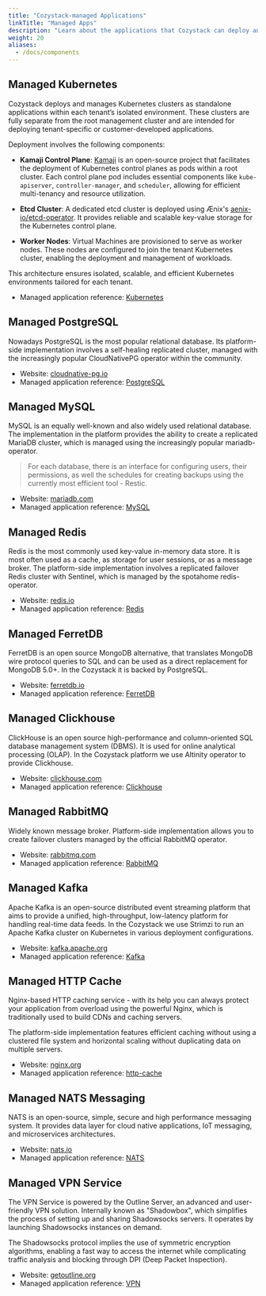 ```yaml
---
title: "Cozystack-managed Applications"
linkTitle: "Managed Apps"
description: "Learn about the applications that Cozystack can deploy and manage"
weight: 20
aliases:
  - /docs/components
---
```


## Managed Kubernetes

Cozystack deploys and manages Kubernetes clusters as standalone applications within each tenant’s isolated environment.
These clusters are fully separate from the root management cluster and are intended for deploying tenant-specific or customer-developed applications.

Deployment involves the following components:

-   **Kamaji Control Plane**: [Kamaji](https://kamaji.clastix.io/) is an open-source project that facilitates the deployment
    of Kubernetes control planes as pods within a root cluster.
    Each control plane pod includes essential components like `kube-apiserver`, `controller-manager`, and `scheduler`,
    allowing for efficient multi-tenancy and resource utilization.
  
-   **Etcd Cluster**: A dedicated etcd cluster is deployed using Ænix's [aenix-io/etcd-operator](https://github.com/aenix-io/etcd-operator).
    It provides reliable and scalable key-value storage for the Kubernetes control plane.
  
-   **Worker Nodes**: Virtual Machines are provisioned to serve as worker nodes.
    These nodes are configured to join the tenant Kubernetes cluster, enabling the deployment and management of workloads.

This architecture ensures isolated, scalable, and efficient Kubernetes environments tailored for each tenant.

-    Managed application reference: [Kubernetes](https://github.com/cozystack/cozystack/tree/main/packages/apps/kubernetes#readme)


## Managed PostgreSQL

Nowadays PostgreSQL is the most popular relational database. Its platform-side implementation involves a self-healing replicated cluster, managed with the increasingly popular CloudNativePG operator within the community.

-    Website: [cloudnative-pg.io](https://cloudnative-pg.io/)
-    Managed application reference: [PostgreSQL](https://github.com/cozystack/cozystack/tree/main/packages/apps/postgres#readme)

## Managed MySQL

MySQL is an equally well-known and also widely used relational database. The implementation in the platform provides the ability to create a replicated MariaDB cluster, which is managed using the increasingly popular mariadb-operator.

> For each database, there is an interface for configuring users, their permissions, as well the schedules for creating backups using the currently most efficient tool - Restic.

-    Website: [mariadb.com](https://mariadb.com/)
-    Managed application reference: [MySQL](https://github.com/cozystack/cozystack/tree/main/packages/apps/mysql#readme)

## Managed Redis

Redis is the most commonly used key-value in-memory data store. It is most often used as a cache, as storage for user sessions, or as a message broker. The platform-side implementation involves a replicated failover Redis cluster with Sentinel, which is managed by the spotahome redis-operator.

-    Website: [redis.io](https://redis.io/)
-    Managed application reference: [Redis](https://github.com/cozystack/cozystack/tree/main/packages/apps/redis#readme)

## Managed FerretDB

FerretDB is an open source MongoDB alternative, that translates MongoDB wire protocol queries to SQL and can be used as a direct replacement for MongoDB 5.0+. In the Cozystack it is backed by PostgreSQL.

-    Website: [ferretdb.io](https://www.ferretdb.io/)
-    Managed application reference: [FerretDB](https://github.com/cozystack/cozystack/tree/main/packages/apps/ferretdb#readme)

## Managed Clickhouse

ClickHouse is an open source high-performance and column-oriented SQL database management system (DBMS). It is used for online analytical processing (OLAP). In the Cozystack platform we use Altinity operator to provide Clickhouse.

-    Website: [clickhouse.com](https://clickhouse.com/)
-    Managed application reference: [Clickhouse](https://github.com/cozystack/cozystack/tree/main/packages/apps/clickhouse#readme)

## Managed RabbitMQ

Widely known message broker. Platform-side implementation allows you to create failover clusters managed by the official RabbitMQ operator.

-    Website: [rabbitmq.com](https://www.rabbitmq.com/)
-    Managed application reference: [RabbitMQ](https://github.com/cozystack/cozystack/tree/main/packages/apps/rabbitmq#readme)

## Managed Kafka

Apache Kafka is an open-source distributed event streaming platform that aims to provide a unified, high-throughput, low-latency platform for handling real-time data feeds. In the Cozystack we use Strimzi to run an Apache Kafka cluster on Kubernetes in various deployment configurations.

-    Website: [kafka.apache.org](https://kafka.apache.org/)
-    Managed application reference: [Kafka](https://github.com/cozystack/cozystack/tree/main/packages/apps/kafka#readme)

## Managed HTTP Cache

Nginx-based HTTP caching service - with its help you can always protect your application from overload using the powerful Nginx, which is traditionally used to build CDNs and caching servers.

The platform-side implementation features efficient caching without using a clustered file system and horizontal scaling without duplicating data on multiple servers.

-    Website: [nginx.org](https://nginx.org/)
-    Managed application reference: [http-cache](https://github.com/cozystack/cozystack/tree/main/packages/apps/http-cache#readme)

## Managed NATS Messaging
NATS is an open-source, simple, secure and high performance messaging system. It provides data layer for cloud native applications, IoT messaging, and microservices architectures.

-    Website: [nats.io](https://nats.io/)
-    Managed application reference: [NATS](https://github.com/cozystack/cozystack/tree/main/packages/apps/nats#readme)

## Managed VPN Service

The VPN Service is powered by the Outline Server, an advanced and user-friendly VPN solution. Internally known as "Shadowbox", which simplifies the process of setting up and sharing Shadowsocks servers. It operates by launching Shadowsocks instances on demand.

The Shadowsocks protocol implies the use of symmetric encryption algorithms, enabling a fast way to access the internet while complicating traffic analysis and blocking through DPI (Deep Packet Inspection).

-    Website: [getoutline.org](https://getoutline.org/)
-    Managed application reference: [VPN](https://github.com/cozystack/cozystack/tree/main/packages/apps/vpn#readme)
